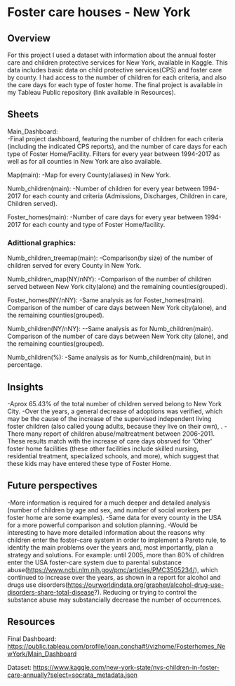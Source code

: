 # Foster care houses - New York


## Overview

For this project I used a dataset with information about the annual foster care and children protective services for New York, available in Kaggle. This data includes basic data on child protective services(CPS) and foster care by county. I had access to the number of children for each criteria, and also the care days for each type of foster home.
The final project is available in my Tableau Public repository (link available in Resources).


## Sheets

Main_Dashboard:  
-Final project dashboard, featuring the number of children for each criteria (including the indicated CPS reports), and the number of care days for each type of Foster Home/Facility. Filters for every year between 1994-2017 as well as for all counties in New York are also available.

Map(main):
-Map for every County(aliases) in New York.

Numb_children(main):
-Number of children for every year between 1994-2017 for each county and criteria (Admissions, Discharges, Children in care, Children served).

Foster_homes(main):
-Number of care days for every year between 1994-2017 for each county and type of Foster Home/facility.

### Adittional graphics:

Numb_children_treemap(main):
-Comparison(by size) of the number of children served for every County in New York.

Numb_children_map(NY/nNY):
-Comparison of the number of children served between New York city(alone) and the remaining counties(grouped).

Foster_homes(NY/nNY):
-Same analysis as for Foster_homes(main). Comparison of the number of care days between New York city(alone), and the remaining counties(grouped).

Numb_children(NY/nNY):
--Same analysis as for Numb_children(main). Comparison of the number of care days between New York city (alone), and the remaining counties(grouped).

Numb_children(%):
-Same analysis as for Numb_children(main), but in percentage.


## Insights

-Aprox 65.43% of the total number of children served belong to New York City.
-Over the years, a general decrease of adoptions was verified, which may be the cause of the increase of the supervised independent living foster children (also called young adults, because they live on their own), .
-There many report of children abuse/maltreatment between 2006-2011. These results match with the increase of care days obsrved for 'Other' foster home facilities (these other facilities include skilled nursing, residential treatment, specialized schools, and more), which suggest that these kids may have entered these type of Foster Home.


## Future perspectives

-More information is required for a much deeper and detailed analysis (number of children by age and sex, and number of social workers per foster home are some examples). 
-Same data for every county in the USA for a more powerful comparison and solution planning.
-Would be interesting to have more detailed information about the reasons why children enter the foster-care system in order to implement a Pareto rule, to identify the main problems over the years and, most importantly, plan a strategy and solutions. For example: until 2005, more than 80% of children enter the USA foster-care system due to parental substance abuse(https://www.ncbi.nlm.nih.gov/pmc/articles/PMC3505234/), which continued to increase over the years, as shown in a report for alcohol and drugs use disorders(https://ourworldindata.org/grapher/alcohol-drug-use-disorders-share-total-disease?). Reducing or trying to control the substance abuse may substancially decrease the number of occurrences. 


## Resources

Final Dashboard: https://public.tableau.com/profile/joan.concha#!/vizhome/Fosterhomes_NewYork/Main_Dashboard

Dataset: https://www.kaggle.com/new-york-state/nys-children-in-foster-care-annually?select=socrata_metadata.json

